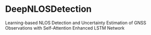 # DeepNLOSDetection
Learning-based NLOS Detection and Uncertainty Estimation of GNSS Observations with Self-Attention Enhanced LSTM Network
